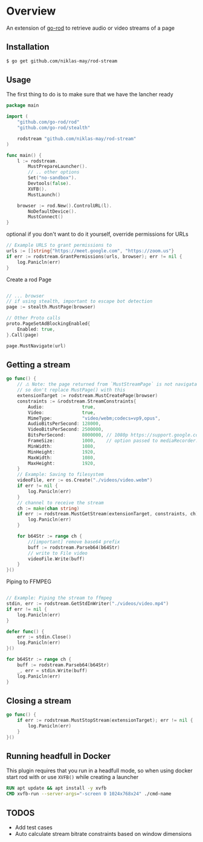 # Overview

An extension of [go-rod](https://github.com/go-rod/rod) to retrieve audio or video streams of a page

## Installation

```sh
$ go get github.com/niklas-may/rod-stream
```

## Usage

The first thing to do is to make sure that we have the lancher ready

```go
package main

import (
	"github.com/go-rod/rod"
	"github.com/go-rod/stealth"

	rodstream "github.com/niklas-may/rod-stream"
)

func main() {
	l := rodstream.
		MustPrepareLauncher().
        // .. other options
		Set("no-sandbox").
		Devtools(false).
		XVFB().
		MustLaunch()

	browser := rod.New().ControlURL(l).
		NoDefaultDevice().
		MustConnect()
}
```

optional if you don't want to do it yourself, override permissions for URLs

```go
// Example URLS to grant permissions to
urls := []string{"https://meet.google.com", "https://zoom.us"}
if err := rodstream.GrantPermissions(urls, browser); err != nil {
	log.Panicln(err)
}
```

Create a rod Page

```go

// ... browser
// if using stealth, important to escape bot detection
page := stealth.MustPage(browser)

// Other Proto calls
proto.PageSetAdBlockingEnabled{
	Enabled: true,
}.Call(page)

page.MustNavigate(url)

```

## Getting a stream

```go
go func() {
	// ⚠ Note: the page returned from `MustStreamPage` is not navigatable
	// so don't replace MustPage() with this
	extensionTarget := rodstream.MustCreatePage(browser)
	constraints := &rodstream.StreamConstraints{
		Audio:              true,
		Video:              true,
		MimeType:           "video/webm;codecs=vp9,opus",
		AudioBitsPerSecond: 128000,
		VideoBitsPerSecond: 2500000,
		BitsPerSecond:      8000000, // 1080p https://support.google.com/youtube/answer/1722171?hl=en#zippy=%2Cbitrate
		FrameSize:          1000,    // option passed to mediaRecorder.start(frameSize)
		MinWidth:           1080,
		MinHeight:          1920,
		MaxWidth:           1080,
		MaxHeight:          1920,	
	}
	// Example: Saving to filesystem
	videoFile, err := os.Create("./videos/video.webm")
	if err != nil {
		log.Panicln(err)
	}
	// channel to receive the stream
	ch := make(chan string)
	if err := rodstream.MustGetStream(extensionTarget, constraints, ch); err != nil {
		log.Panicln(err)
	}

	for b64Str := range ch {
		//[important] remove base64 prefix
		buff := rodstream.Parseb64(b64Str)
		// write to File video
		videoFile.Write(buff)
	}
}()
```

Piping to FFMPEG

```go

// Example: Piping the stream to ffmpeg
stdin, err := rodstream.GetStdInWriter("./videos/video.mp4")
if err != nil {
    log.Panicln(err)
}

defer func() {
    err := stdin.Close()
    log.Panicln(err)
}()

for b64Str := range ch {
    buff := rodstream.Parseb64(b64Str)
    _, err = stdin.Write(buff)
    log.Panicln(err)
}
```

## Closing a stream

```go
go func() {
	if err := rodstream.MustStopStream(extensionTarget); err != nil {
		log.Panicln(err)
	}
}()
```

## Running headfull in Docker

This plugin requires that you run in a headfull mode, so when using docker
start rod with or use `XVFB()` while creating a launcher

```Dockerfile
RUN apt update && apt install -y xvfb
CMD xvfb-run --server-args="-screen 0 1024x768x24" ./cmd-name
```

## TODOS
 - Add test cases
 - Auto calculate stream bitrate constraints based on window dimensions 